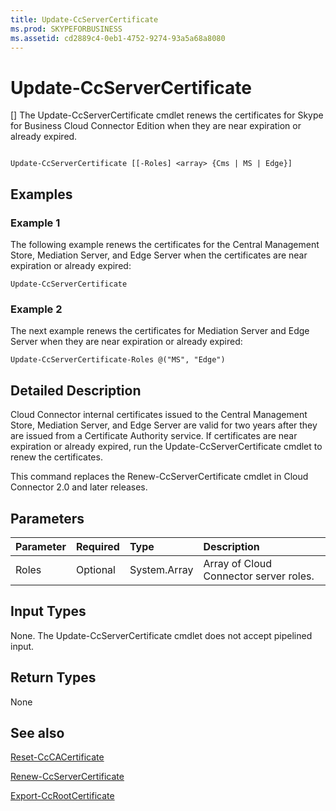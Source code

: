 ```yaml
---
title: Update-CcServerCertificate
ms.prod: SKYPEFORBUSINESS
ms.assetid: cd2889c4-0eb1-4752-9274-93a5a68a8080
---
```



# Update-CcServerCertificate
[]
The Update-CcServerCertificate cmdlet renews the certificates for Skype for Business Cloud Connector Edition when they are near expiration or already expired. 
  
    
    


```

Update-CcServerCertificate [[-Roles] <array> {Cms | MS | Edge}]
```


## Examples
<a name="Examples"> </a>


### Example 1

The following example renews the certificates for the Central Management Store, Mediation Server, and Edge Server when the certificates are near expiration or already expired:
  
    
    

```
Update-CcServerCertificate
```


### Example 2

The next example renews the certificates for Mediation Server and Edge Server when they are near expiration or already expired:
  
    
    

```
Update-CcServerCertificate-Roles @("MS", "Edge")
```


## Detailed Description
<a name="DetailedDescription"> </a>

Cloud Connector internal certificates issued to the Central Management Store, Mediation Server, and Edge Server are valid for two years after they are issued from a Certificate Authority service. If certificates are near expiration or already expired, run the Update-CcServerCertificate cmdlet to renew the certificates. 
  
    
    
This command replaces the Renew-CcServerCertificate cmdlet in Cloud Connector 2.0 and later releases.
  
    
    

## Parameters
<a name="DetailedDescription"> </a>



|**Parameter**|**Required**|**Type**|**Description**|
|:-----|:-----|:-----|:-----|
|Roles  <br/> |Optional  <br/> |System.Array  <br/> | Array of Cloud Connector server roles. <br/> |
   

## Input Types
<a name="InputTypes"> </a>

None. The Update-CcServerCertificate cmdlet does not accept pipelined input.
  
    
    

## Return Types
<a name="ReturnTypes"> </a>

None
  
    
    

## See also
<a name="ReturnTypes"> </a>

 [Reset-CcCACertificate](reset-cccacertificate.md)
  
    
    
 [Renew-CcServerCertificate](renew-ccservercertificate.md)
  
    
    
 [Export-CcRootCertificate](export-ccrootcertificate.md)
  
    
    

